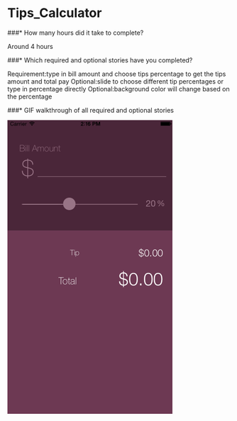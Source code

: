 Tips_Calculator
===============
###* How many hours did it take to complete?

Around 4 hours

###* Which required and optional stories have you completed?
 
Requirement:type in bill amount and choose tips percentage to get the tips amount and total pay
Optional:slide to choose different tip percentages or type in percentage directly
Optional:background color will change based on the percentage

###* GIF walkthrough of all required and optional stories

![Demo](https://raw.githubusercontent.com/xixihalu/Tips_Calculator/master/Demo.gif)
